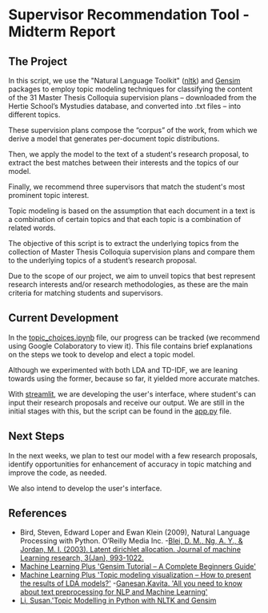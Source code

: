 # **Supervisor Recommendation Tool - Midterm Report**
## **The Project**
In this script, we use the "Natural Language Toolkit" ([nltk](https://www.nltk.org/)) and  [Gensim](https://radimrehurek.com/gensim/) packages to employ topic modeling techniques for classifying the content of the 31 Master Thesis Colloquia supervision plans – downloaded from the Hertie School’s Mystudies database, and converted into .txt files – into different topics.

These supervision plans compose the “corpus” of the work, from which we derive a model that generates per-document topic distributions.

Then, we apply the model to the text of a student's research proposal, to extract the best matches between their interests and the topics of our model.

Finally, we recommend three supervisors that match the student's most prominent topic interest.

Topic modeling is based on the assumption that each document in a text is a combination of certain topics and that each topic is a combination of related words.

The objective of this script is to extract the underlying topics from the collection of Master Thesis Colloquia supervision plans and compare them to the underlying topics of a student’s research proposal.

Due to the scope of our project, we aim to unveil topics that best represent research interests and/or research methodologies, as these are the main criteria for matching students and supervisors.
## Current Development
In the [topic_choices.ipynb](https://github.com/cbsobral/python/blob/master/topic_choices.ipynb) file, our progress can be tracked (we recommend using Google Colaboratory to view it). This file contains brief explanations on the steps we took to develop and elect a topic model.

Although we experimented with both LDA and TD-IDF, we are leaning towards using the former, because so far, it yielded more accurate matches. 

With [streamlit](https://www.streamlit.io/), we are developing the user's interface, where student's can input their research proposals and receive our output. We are still in the initial stages with this, but the script can be found in the [app.py](https://github.com/cbsobral/python/blob/master/app.py) file. 

## Next Steps 
In the next weeks, we plan to test our model with a few research proposals, identify opportunities for enhancement of accuracy in topic matching and improve the code, as needed.

We also intend to develop the user's interface.

## References
- Bird, Steven, Edward Loper and Ewan Klein (2009), Natural Language Processing with Python. O’Reilly Media Inc.
-[Blei, D. M., Ng, A. Y., & Jordan, M. I. (2003). Latent dirichlet allocation. Journal of machine Learning research, 3(Jan), 993-1022.](https://www.jmlr.org/papers/v3/blei03a)
- [Machine Learning Plus 'Gensim Tutorial – A Complete Beginners Guide'](https://www.machinelearningplus.com/nlp/gensim-tutorial/#11howtocreatetopicmodelswithlda)
- [Machine Learning Plus 'Topic modeling visualization – How to present the results of LDA models?'](https://www.machinelearningplus.com/nlp/topic-modeling-visualization-how-to-present-results-lda-models/)
-[Ganesan,Kavita. 'All you need to know about text preprocessing for NLP and Machine Learning'](https://www.kdnuggets.com/2019/04/text-preprocessing-nlp-machine-learning.html)
- [Li, Susan.'Topic Modelling in Python with NLTK and Gensim ]('https://towardsdatascience.com/topic-modelling-in-python-with-nltk-and-gensim-4ef03213cd21#:~:text=In%20this%20post%2C%20we%20will,a%20document%2C%20called%20topic%20modelling.&text=Research%20paper%20topic%20modelling%20is,of%20papers%20in%20a%20corpus)

